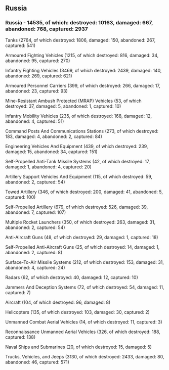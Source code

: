 
 
 ## Russia
 
 ### Russia - 14535, of which: destroyed: 10163, damaged: 667, abandoned: 768, captured: 2937

 

 

 Tanks (2764, of which destroyed: 1806, damaged: 150, abandoned: 267, captured: 541)

 Armoured Fighting Vehicles (1215, of which destroyed: 816, damaged: 34, abandoned: 95, captured: 270)

 Infantry Fighting Vehicles (3469, of which destroyed: 2439, damaged: 140, abandoned: 269, captured: 621)

 Armoured Personnel Carriers (399, of which destroyed: 266, damaged: 17, abandoned: 23, captured: 93)

 Mine-Resistant Ambush Protected (MRAP) Vehicles (53, of which destroyed: 37, damaged: 5, abandoned: 1, captured: 10)

 Infantry Mobility Vehicles (235, of which destroyed: 168, damaged: 12, abandoned: 4, captured: 51)

 Command Posts And Communications Stations (273, of which destroyed: 183, damaged: 4, abandoned: 2, captured: 84)

 Engineering Vehicles And Equipment (439, of which destroyed: 239, damaged: 15, abandoned: 34, captured: 151)

 Self-Propelled Anti-Tank Missile Systems (42, of which destroyed: 17, damaged: 1, abandoned: 4, captured: 20)

 Artillery Support Vehicles And Equipment (115, of which destroyed: 59, abandoned: 2, captured: 54)

 Towed Artillery (346, of which destroyed: 200, damaged: 41, abandoned: 5, captured: 100)

 Self-Propelled Artillery (679, of which destroyed: 526, damaged: 39, abandoned: 7, captured: 107)

 Multiple Rocket Launchers (350, of which destroyed: 263, damaged: 31, abandoned: 2, captured: 54)

 Anti-Aircraft Guns (48, of which destroyed: 29, damaged: 1, captured: 18)

 Self-Propelled Anti-Aircraft Guns (25, of which destroyed: 14, damaged: 1, abandoned: 2, captured: 8)

 Surface-To-Air Missile Systems (212, of which destroyed: 153, damaged: 31, abandoned: 4, captured: 24)

 Radars (62, of which destroyed: 40, damaged: 12, captured: 10)

 Jammers And Deception Systems (72, of which destroyed: 54, damaged: 11, captured: 7)

 Aircraft (104, of which destroyed: 96, damaged: 8)

 Helicopters (135, of which destroyed: 103, damaged: 30, captured: 2)

 Unmanned Combat Aerial Vehicles (14, of which destroyed: 11, captured: 3)

 Reconnaissance Unmanned Aerial Vehicles (326, of which destroyed: 188, captured: 138)

 Naval Ships and Submarines (20, of which destroyed: 15, damaged: 5)

 Trucks, Vehicles, and Jeeps (3130, of which destroyed: 2433, damaged: 80, abandoned: 46, captured: 571)

